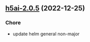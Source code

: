 

## [h5ai-2.0.5](https://github.com/truecharts/charts/compare/h5ai-2.0.4...h5ai-2.0.5) (2022-12-25)

### Chore

- update helm general non-major
  
  